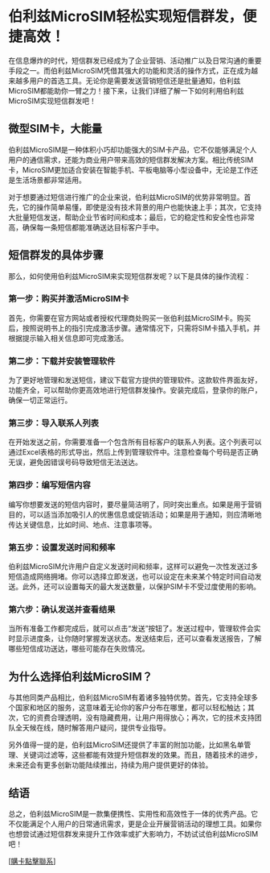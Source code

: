 # 伯利兹MicroSIM轻松实现短信群发，便捷高效！

在信息爆炸的时代，短信群发已经成为了企业营销、活动推广以及日常沟通的重要手段之一。而伯利兹MicroSIM凭借其强大的功能和灵活的操作方式，正在成为越来越多用户的首选工具。无论你是需要发送营销短信还是批量通知，伯利兹MicroSIM都能助你一臂之力！接下来，让我们详细了解一下如何利用伯利兹MicroSIM实现短信群发吧！

## 微型SIM卡，大能量

伯利兹MicroSIM是一种体积小巧却功能强大的SIM卡产品，它不仅能够满足个人用户的通信需求，还能为商业用户带来高效的短信群发解决方案。相比传统SIM卡，MicroSIM更加适合安装在智能手机、平板电脑等小型设备中，无论是工作还是生活场景都非常适用。

对于想要通过短信进行推广的企业来说，伯利兹MicroSIM的优势非常明显。首先，它的操作简单易懂，即使是没有技术背景的用户也能快速上手；其次，它支持大批量短信发送，帮助企业节省时间和成本；最后，它的稳定性和安全性也非常高，确保每一条短信都能准确送达目标客户手中。

## 短信群发的具体步骤

那么，如何使用伯利兹MicroSIM来实现短信群发呢？以下是具体的操作流程：

### 第一步：购买并激活MicroSIM卡

首先，你需要在官方网站或者授权代理商处购买一张伯利兹MicroSIM卡。购买后，按照说明书上的指引完成激活步骤。通常情况下，只需将SIM卡插入手机，并根据提示输入相关信息即可完成激活。

### 第二步：下载并安装管理软件

为了更好地管理和发送短信，建议下载官方提供的管理软件。这款软件界面友好，功能齐全，可以帮助你更高效地进行短信群发操作。安装完成后，登录你的账户，确保一切正常运行。

### 第三步：导入联系人列表

在开始发送之前，你需要准备一个包含所有目标客户的联系人列表。这个列表可以通过Excel表格的形式导出，然后上传到管理软件中。注意检查每个号码是否正确无误，避免因错误号码导致短信无法送达。

### 第四步：编写短信内容

编写你想要发送的短信内容时，要尽量简洁明了，同时突出重点。如果是用于营销目的，可以适当添加吸引人的优惠信息或促销活动；如果是用于通知，则应清晰地传达关键信息，比如时间、地点、注意事项等。

### 第五步：设置发送时间和频率

伯利兹MicroSIM允许用户自定义发送时间和频率，这样可以避免一次性发送过多短信造成网络拥堵。你可以选择立即发送，也可以设定在未来某个特定时间自动发送。此外，还可以设置每天的最大发送数量，以保护SIM卡不受过度使用的影响。

### 第六步：确认发送并查看结果

当所有准备工作都完成后，就可以点击“发送”按钮了。发送过程中，管理软件会实时显示进度条，让你随时掌握发送状态。发送结束后，还可以查看发送报告，了解哪些短信成功送达，哪些可能存在失败情况。

## 为什么选择伯利兹MicroSIM？

与其他同类产品相比，伯利兹MicroSIM有着诸多独特优势。首先，它支持全球多个国家和地区的服务，这意味着无论你的客户分布在哪里，都可以轻松触达；其次，它的资费合理透明，没有隐藏费用，让用户用得放心；再次，它的技术支持团队全天候在线，随时解答用户疑问，提供专业指导。

另外值得一提的是，伯利兹MicroSIM还提供了丰富的附加功能，比如黑名单管理、关键词过滤等，这些都能有效提升短信群发的效果。而且，随着技术的进步，未来还会有更多创新功能陆续推出，持续为用户提供更好的体验。

## 结语

总之，伯利兹MicroSIM是一款集便携性、实用性和高效性于一体的优秀产品。它不仅能满足个人用户的日常通讯需求，更是企业开展营销活动的理想工具。如果你也想尝试通过短信群发来提升工作效率或扩大影响力，不妨试试伯利兹MicroSIM吧！

[[購卡點擊聯系](https://t.me/s/esim1088)]